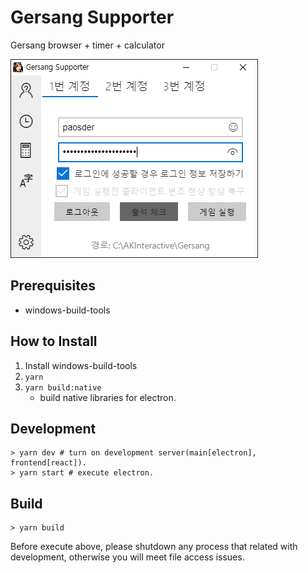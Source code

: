 # Gersang Supporter

Gersang browser + timer + calculator

![main](./screenshots/main.png)

## Prerequisites

- windows-build-tools

## How to Install

1. Install windows-build-tools
2. `yarn`
3. `yarn build:native`
    - build native libraries for electron.

## Development

``` shell
> yarn dev # turn on development server(main[electron], frontend[react]).
> yarn start # execute electron.
```

## Build

``` shell
> yarn build
```

Before execute above, please shutdown any process that related with development, otherwise you will meet file access issues.
